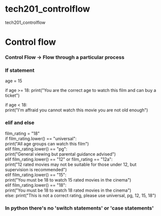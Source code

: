 # tech201_controlflow
tech201_controlflow


# Control flow

### Control Flow -> Flow through a particular process

### If statement

age = 15

if age >= 18:
     print("You are the correct age to watch this film and can buy a ticket")  

 if age < 18:  
     print("I'm affraid you cannot watch this movie you are not old enough")

### elif and else

film_rating = "18"  
if film_rating.lower() == "universal":  
    print("All age groups can watch this film")  
elif film_rating.lower() == "pg":  
    print("General viewing but parental guidance advised")  
elif film_rating.lower() == "12" or film_rating == "12a":  
    print("12 rated movies may not be suitable for those under 12, but supervision is recommended")  
elif film_rating.lower() == "15":  
    print("You must be 18 to watch 15 rated movies in the cinema")  
elif film_rating.lower() == "18":   
    print("You must be 18 to watch 18 rated movies in the cinema")   
else:
    print("This is not a correct rating, please use universal, pg, 12, 15, 18")  

### In python there's no 'switch statements' or 'case statements'
